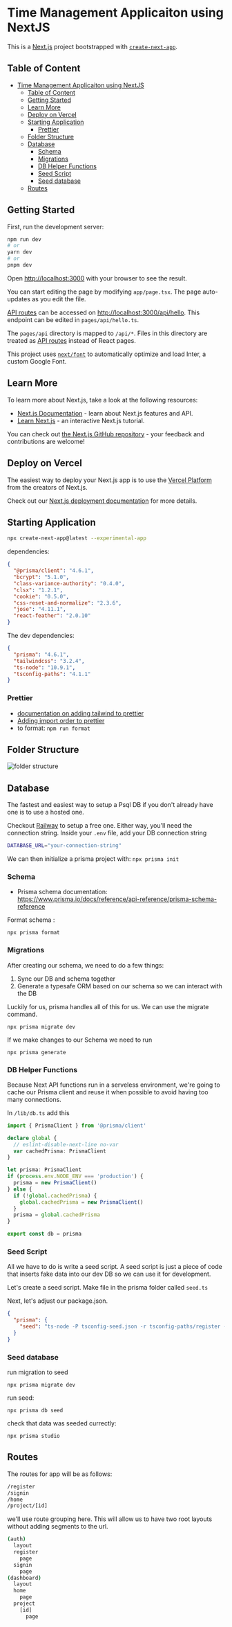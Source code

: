 <!-- omit in toc -->

# Time Management Applicaiton using NextJS

This is a [Next.js](https://nextjs.org/) project bootstrapped with [`create-next-app`](https://github.com/vercel/next.js/tree/canary/packages/create-next-app).

<!-- omit in toc -->

## Table of Content

- [Time Management Applicaiton using NextJS](#time-management-applicaiton-using-nextjs)
  - [Table of Content](#table-of-content)
  - [Getting Started](#getting-started)
  - [Learn More](#learn-more)
  - [Deploy on Vercel](#deploy-on-vercel)
  - [Starting Application](#starting-application)
    - [Prettier](#prettier)
  - [Folder Structure](#folder-structure)
  - [Database](#database)
    - [Schema](#schema)
    - [Migrations](#migrations)
    - [DB Helper Functions](#db-helper-functions)
    - [Seed Script](#seed-script)
    - [Seed database](#seed-database)
  - [Routes](#routes)

## Getting Started

First, run the development server:

```bash
npm run dev
# or
yarn dev
# or
pnpm dev
```

Open [http://localhost:3000](http://localhost:3000) with your browser to see the result.

You can start editing the page by modifying `app/page.tsx`. The page auto-updates as you edit the file.

[API routes](https://nextjs.org/docs/api-routes/introduction) can be accessed on [http://localhost:3000/api/hello](http://localhost:3000/api/hello). This endpoint can be edited in `pages/api/hello.ts`.

The `pages/api` directory is mapped to `/api/*`. Files in this directory are treated as [API routes](https://nextjs.org/docs/api-routes/introduction) instead of React pages.

This project uses [`next/font`](https://nextjs.org/docs/basic-features/font-optimization) to automatically optimize and load Inter, a custom Google Font.

## Learn More

To learn more about Next.js, take a look at the following resources:

- [Next.js Documentation](https://nextjs.org/docs) - learn about Next.js features and API.
- [Learn Next.js](https://nextjs.org/learn) - an interactive Next.js tutorial.

You can check out [the Next.js GitHub repository](https://github.com/vercel/next.js/) - your feedback and contributions are welcome!

## Deploy on Vercel

The easiest way to deploy your Next.js app is to use the [Vercel Platform](https://vercel.com/new?utm_medium=default-template&filter=next.js&utm_source=create-next-app&utm_campaign=create-next-app-readme) from the creators of Next.js.

Check out our [Next.js deployment documentation](https://nextjs.org/docs/deployment) for more details.

## Starting Application

```bash
npx create-next-app@latest --experimental-app
```

dependencies:

```json
{
  "@prisma/client": "4.6.1",
  "bcrypt": "5.1.0",
  "class-variance-authority": "0.4.0",
  "clsx": "1.2.1",
  "cookie": "0.5.0",
  "css-reset-and-normalize": "2.3.6",
  "jose": "4.11.1",
  "react-feather": "2.0.10"
}
```

The dev dependencies:

```json
{
  "prisma": "4.6.1",
  "tailwindcss": "3.2.4",
  "ts-node": "10.9.1",
  "tsconfig-paths": "4.1.1"
}
```

### Prettier

- [documentation on adding tailwind to prettier](https://github.com/tailwindlabs/prettier-plugin-tailwindcss)
- [Adding import order to prettier](https://github.com/trivago/prettier-plugin-sort-imports)
- to format: `npm run format`

## Folder Structure

![folder structure](./assets/folderstructure.png)

## Database

The fastest and easiest way to setup a Psql DB if you don't already have one is to use a hosted one.

Checkout [Railway](https://railway.app/) to setup a free one. Either way, you'll need the connection string. Inside your `.env` file, add your DB connection string

```bash
DATABASE_URL="your-connection-string"
```

We can then initialize a prisma project with: `npx prisma init`

### Schema

- Prisma schema documentation: https://www.prisma.io/docs/reference/api-reference/prisma-schema-reference

Format schema :

`npx prisma format`

### Migrations

After creating our schema, we need to do a few things:

1. Sync our DB and schema together
2. Generate a typesafe ORM based on our schema so we can interact with the DB

Luckily for us, prisma handles all of this for us. We can use the migrate command.

`npx prisma migrate dev`

If we make changes to our Schema we need to run

`npx prisma generate`

### DB Helper Functions

Because Next API functions run in a serveless environment, we're going to cache our Prisma client and reuse it when possible to avoid having too many connections.

In `/lib/db.ts` add this

```ts
import { PrismaClient } from '@prisma/client'

declare global {
  // eslint-disable-next-line no-var
  var cachedPrisma: PrismaClient
}

let prisma: PrismaClient
if (process.env.NODE_ENV === 'production') {
  prisma = new PrismaClient()
} else {
  if (!global.cachedPrisma) {
    global.cachedPrisma = new PrismaClient()
  }
  prisma = global.cachedPrisma
}

export const db = prisma
```

### Seed Script

All we have to do is write a seed script. A seed script is just a piece of code that inserts fake data into our dev DB so we can use it for development.

Let's create a seed script. Make file in the prisma folder called `seed.ts`

Next, let's adjust our package.json.

```json
{
  "prisma": {
    "seed": "ts-node -P tsconfig-seed.json -r tsconfig-paths/register --transpileOnly prisma/seed.ts"
  }
}
```

### Seed database

run migration to seed

```shell
npx prisma migrate dev
```

run seed:

```shell
npx prisma db seed
```

check that data was seeded currectly:

```shell
npx prisma studio
```

## Routes

The routes for app will be as follows:

```bash
/register
/signin
/home
/project/[id]
```

we'll use route grouping here. This will allow us to have two root layouts without adding segments to the url.

```bash
(auth)
  layout
  register
    page
  signin
    page
(dashboard)
  layout
  home
    page
  project
    [id]
      page
```

